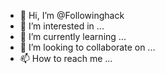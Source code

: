 - 👋 Hi, I’m @Followinghack
- 👀 I’m interested in ...
- 🌱 I’m currently learning ...
- 💞️ I’m looking to collaborate on ...
- 📫 How to reach me ...

<!---
Followinghack/Followinghack is a ✨ special ✨ repository because its `README.md` (this file) appears on your GitHub profile.
You can click the Preview link to take a look at your changes.
--->
